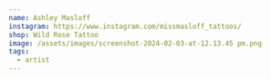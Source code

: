 ```yaml
---
name: Ashley Masloff
instagram: https://www.instagram.com/missmasloff_tattoos/
shop: Wild Rose Tattoo
image: /assets/images/screenshot-2024-02-03-at-12.13.45 pm.png
tags:
  - artist
---
```

